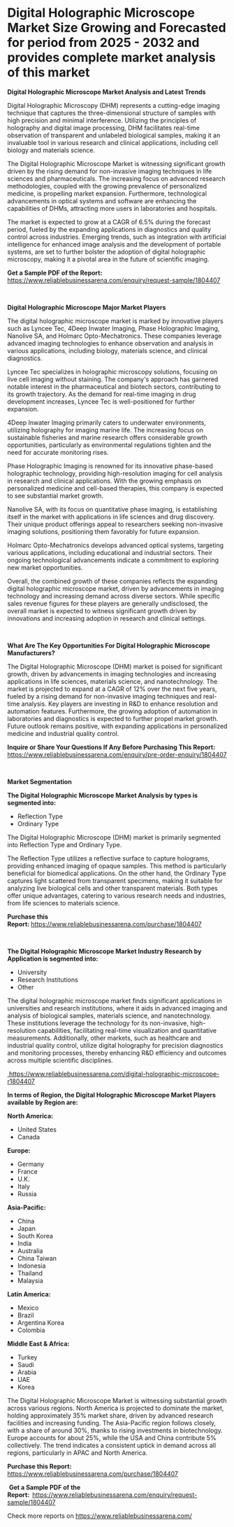 <p><h1>Digital Holographic Microscope Market Size Growing and Forecasted for period from 2025 - 2032 and provides complete market analysis of this market</h1></p><p><strong>Digital Holographic Microscope Market Analysis and Latest Trends</strong></p>
<p><p>Digital Holographic Microscopy (DHM) represents a cutting-edge imaging technique that captures the three-dimensional structure of samples with high precision and minimal interference. Utilizing the principles of holography and digital image processing, DHM facilitates real-time observation of transparent and unlabeled biological samples, making it an invaluable tool in various research and clinical applications, including cell biology and materials science.</p><p>The Digital Holographic Microscope Market is witnessing significant growth driven by the rising demand for non-invasive imaging techniques in life sciences and pharmaceuticals. The increasing focus on advanced research methodologies, coupled with the growing prevalence of personalized medicine, is propelling market expansion. Furthermore, technological advancements in optical systems and software are enhancing the capabilities of DHMs, attracting more users in laboratories and hospitals.</p><p>The market is expected to grow at a CAGR of 6.5% during the forecast period, fueled by the expanding applications in diagnostics and quality control across industries. Emerging trends, such as integration with artificial intelligence for enhanced image analysis and the development of portable systems, are set to further bolster the adoption of digital holographic microscopy, making it a pivotal area in the future of scientific imaging.</p></p>
<p><strong>Get a Sample PDF of the Report:&nbsp;</strong> <a href="https://www.reliablebusinessarena.com/enquiry/request-sample/1804407?utm_campaign=3215&utm_medium=2&utm_source=Github&utm_content=ia&utm_term=10042025&utm_id=digital-holographic-microscope">https://www.reliablebusinessarena.com/enquiry/request-sample/1804407</a></p>
<p>&nbsp;</p>
<p><strong>Digital Holographic Microscope Major Market Players</strong></p>
<p><p>The digital holographic microscope market is marked by innovative players such as Lyncee Tec, 4Deep Inwater Imaging, Phase Holographic Imaging, Nanolive SA, and Holmarc Opto-Mechatronics. These companies leverage advanced imaging technologies to enhance observation and analysis in various applications, including biology, materials science, and clinical diagnostics.</p><p>Lyncee Tec specializes in holographic microscopy solutions, focusing on live cell imaging without staining. The company's approach has garnered notable interest in the pharmaceutical and biotech sectors, contributing to its growth trajectory. As the demand for real-time imaging in drug development increases, Lyncee Tec is well-positioned for further expansion.</p><p>4Deep Inwater Imaging primarily caters to underwater environments, utilizing holography for imaging marine life. The increasing focus on sustainable fisheries and marine research offers considerable growth opportunities, particularly as environmental regulations tighten and the need for accurate monitoring rises.</p><p>Phase Holographic Imaging is renowned for its innovative phase-based holographic technology, providing high-resolution imaging for cell analysis in research and clinical applications. With the growing emphasis on personalized medicine and cell-based therapies, this company is expected to see substantial market growth.</p><p>Nanolive SA, with its focus on quantitative phase imaging, is establishing itself in the market with applications in life sciences and drug discovery. Their unique product offerings appeal to researchers seeking non-invasive imaging solutions, positioning them favorably for future expansion.</p><p>Holmarc Opto-Mechatronics develops advanced optical systems, targeting various applications, including educational and industrial sectors. Their ongoing technological advancements indicate a commitment to exploring new market opportunities.</p><p>Overall, the combined growth of these companies reflects the expanding digital holographic microscope market, driven by advancements in imaging technology and increasing demand across diverse sectors. While specific sales revenue figures for these players are generally undisclosed, the overall market is expected to witness significant growth driven by innovations and increasing adoption in research and clinical settings.</p></p>
<p>&nbsp;</p>
<p><strong>What Are The Key Opportunities For Digital Holographic Microscope Manufacturers?</strong></p>
<p><p>The Digital Holographic Microscope (DHM) market is poised for significant growth, driven by advancements in imaging technologies and increasing applications in life sciences, materials science, and nanotechnology. The market is projected to expand at a CAGR of 12% over the next five years, fueled by a rising demand for non-invasive imaging techniques and real-time analysis. Key players are investing in R&D to enhance resolution and automation features. Furthermore, the growing adoption of automation in laboratories and diagnostics is expected to further propel market growth. Future outlook remains positive, with expanding applications in personalized medicine and industrial quality control.</p></p>
<p><strong>Inquire or Share Your Questions If Any Before Purchasing This Report:</strong> <a href="https://www.reliablebusinessarena.com/enquiry/pre-order-enquiry/1804407?utm_campaign=3215&utm_medium=2&utm_source=Github&utm_content=ia&utm_term=10042025&utm_id=digital-holographic-microscope">https://www.reliablebusinessarena.com/enquiry/pre-order-enquiry/1804407</a></p>
<p>&nbsp;</p>
<p><strong>Market Segmentation</strong></p>
<p><strong>The Digital Holographic Microscope Market Analysis by types is segmented into:</strong></p>
<p><ul><li>Reflection Type</li><li>Ordinary Type</li></ul></p>
<p><p>The Digital Holographic Microscope (DHM) market is primarily segmented into Reflection Type and Ordinary Type. </p><p>The Reflection Type utilizes a reflective surface to capture holograms, providing enhanced imaging of opaque samples. This method is particularly beneficial for biomedical applications. On the other hand, the Ordinary Type captures light scattered from transparent specimens, making it suitable for analyzing live biological cells and other transparent materials. Both types offer unique advantages, catering to various research needs and industries, from life sciences to materials science.</p></p>
<p><strong>Purchase this Report:&nbsp;</strong><a href="https://www.reliablebusinessarena.com/purchase/1804407?utm_campaign=3215&utm_medium=2&utm_source=Github&utm_content=ia&utm_term=10042025&utm_id=digital-holographic-microscope">https://www.reliablebusinessarena.com/purchase/1804407</a></p>
<p>&nbsp;</p>
<p><strong>The Digital Holographic Microscope Market Industry Research by Application is segmented into:</strong></p>
<p><ul><li>University</li><li>Research Institutions</li><li>Other</li></ul></p>
<p><p>The digital holographic microscope market finds significant applications in universities and research institutions, where it aids in advanced imaging and analysis of biological samples, materials science, and nanotechnology. These institutions leverage the technology for its non-invasive, high-resolution capabilities, facilitating real-time visualization and quantitative measurements. Additionally, other markets, such as healthcare and industrial quality control, utilize digital holography for precision diagnostics and monitoring processes, thereby enhancing R&D efficiency and outcomes across multiple scientific disciplines.</p></p>
<p><a href="https://www.reliablebusinessarena.com/digital-holographic-microscope-r1804407?utm_campaign=3215&utm_medium=2&utm_source=Github&utm_content=ia&utm_term=10042025&utm_id=digital-holographic-microscope">&nbsp;https://www.reliablebusinessarena.com/digital-holographic-microscope-r1804407</a></p>
<p><strong>In terms of Region, the Digital Holographic Microscope Market Players available by Region are:</strong></p>
<p>
    <p> <strong> North America: </strong>
        <ul>
            <li>United States</li>
            <li>Canada</li>
        </ul>
        </p> 
    <p> <strong> Europe: </strong>
        <ul>
            <li>Germany</li>
            <li>France</li>
            <li>U.K.</li>
            <li>Italy</li>
            <li>Russia</li>
        </ul>
        </p> 
    <p> <strong> Asia-Pacific: </strong>
        <ul>
            <li>China</li>
            <li>Japan</li>
            <li>South Korea</li>
            <li>India</li>
            <li>Australia</li>
            <li>China Taiwan</li>
            <li>Indonesia</li>
            <li>Thailand</li>
            <li>Malaysia</li>
        </ul>
        </p> 
    <p> <strong> Latin America: </strong>
        <ul>
            <li>Mexico</li>
            <li>Brazil</li>
            <li>Argentina Korea</li>
            <li>Colombia</li>
        </ul>
        </p> 
    <p> <strong> Middle East & Africa: </strong>
        <ul>
            <li>Turkey</li>
            <li>Saudi</li>
            <li>Arabia</li>
            <li>UAE</li>
            <li>Korea</li>
        </ul>
    </p>
    </p>
<p><p>The Digital Holographic Microscope Market is witnessing substantial growth across various regions. North America is projected to dominate the market, holding approximately 35% market share, driven by advanced research facilities and increasing funding. The Asia-Pacific region follows closely, with a share of around 30%, thanks to rising investments in biotechnology. Europe accounts for about 25%, while the USA and China contribute 5% collectively. The trend indicates a consistent uptick in demand across all regions, particularly in APAC and North America.</p></p>
<p><strong>Purchase this Report: </strong><a href="https://www.reliablebusinessarena.com/purchase/1804407?utm_campaign=3215&utm_medium=2&utm_source=Github&utm_content=ia&utm_term=10042025&utm_id=digital-holographic-microscope">https://www.reliablebusinessarena.com/purchase/1804407</a></p>
<p>&nbsp;<strong>Get a Sample PDF of the Report:&nbsp;&nbsp;</strong><a href="https://www.reliablebusinessarena.com/enquiry/request-sample/1804407?utm_campaign=3215&utm_medium=2&utm_source=Github&utm_content=ia&utm_term=10042025&utm_id=digital-holographic-microscope">https://www.reliablebusinessarena.com/enquiry/request-sample/1804407</a></p>
<p><strong></strong></p>
<p>Check more reports on <a href="https://www.reliablebusinessarena.com/?utm_campaign=3215&utm_medium=2&utm_source=Github&utm_content=ia&utm_term=10042025&utm_id=digital-holographic-microscope">https://www.reliablebusinessarena.com/</a></p>